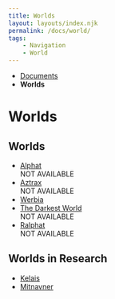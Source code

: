 ```yaml
---
title: Worlds
layout: layouts/index.njk
permalink: /docs/world/
tags: 
    - Navigation
    - World
---
```

<nav class="text-sm breadcrumbs">
    <ul>
        <li><a href="/docs">Documents</a></li>
        <li><b>Worlds</b></li>
    </ul>
</nav>
<div class="divider"></div>
<div class="text-center"><h1>Worlds</h1></div>

## Worlds
<ul>
    <li>
        <a href="/docs/world/alphat/" class="text-green-500">Alphat</a> <div class="badge badge-error font-extrabold">NOT AVAILABLE</div>
    </li>
    <li>
        <a href="/docs/world/aztrax/" class="text-green-500">Aztrax</a> <div class="badge badge-error font-extrabold">NOT AVAILABLE</div>
    </li>
    <li>
        <a href="/docs/world/werbia/" class="text-green-500">Werbia</a>
    </li>
    <li>
        <a href="/docs/world/tdw/" class="text-green-500">The Darkest World</a> <div class="badge badge-error font-extrabold">NOT AVAILABLE</div>
    </li>
    <li>
        <a href="/docs/world/ralphat/" class="text-green-600">Ralphat</a> <div class="badge badge-error font-extrabold">NOT AVAILABLE</div>
    </li>
</ul>

## Worlds in Research
<ul>
    <li>
        <a href="/docs/world/kelais/" class="text-orange-500">Kelais</a>
    </li>
    <li>
        <a href="/docs/world/mitnavner/" class="text-orange-500">Mitnavner</a>
    </li>
</ul>